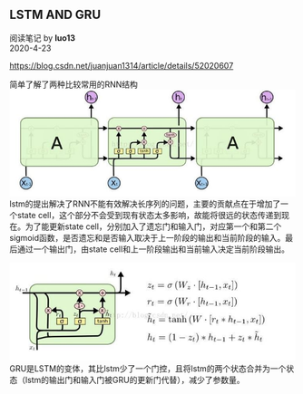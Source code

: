 ## LSTM AND GRU
阅读笔记 by **luo13**  
2020-4-23  

https://blog.csdn.net/juanjuan1314/article/details/52020607  

简单了解了两种比较常用的RNN结构  
![RNN](../../img/LSTM_GRU/lstm.jpg)   
lstm的提出解决了RNN不能有效解决长序列的问题，主要的贡献点在于增加了一个state cell，这个部分不会受到现有状态太多影响，故能将很远的状态传递到现在。为了能更新state cell，分别加入了遗忘门和输入门，对应第一个和第二个sigmoid函数，是否遗忘和是否输入取决于上一阶段的输出和当前阶段的输入。最后通过一个输出门，由state cell和上一阶段输出和当前输入决定当前阶段输出。  

![RNN](../../img/LSTM_GRU/GRU.jpg)   
GRU是LSTM的变体，其比lstm少了一个门控，且将lstm的两个状态合并为一个状态（lstm的输出门和输入门被GRU的更新门代替），减少了参数量。

